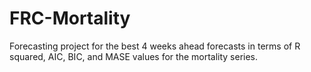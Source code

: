 # FRC-Mortality
Forecasting project for the best 4 weeks ahead forecasts in terms of R squared, AIC, BIC, and MASE values for the mortality series.
